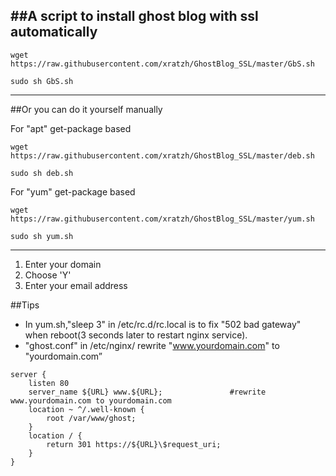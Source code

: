 ##A script to install ghost blog with ssl automatically
------

```
wget https://raw.githubusercontent.com/xratzh/GhostBlog_SSL/master/GbS.sh  

sudo sh GbS.sh

```
------  



##Or you can do it yourself manually

For "apt" get-package based
```
wget https://raw.githubusercontent.com/xratzh/GhostBlog_SSL/master/deb.sh  

sudo sh deb.sh
```  

For "yum" get-package based
```
wget https://raw.githubusercontent.com/xratzh/GhostBlog_SSL/master/yum.sh  

sudo sh yum.sh
```  

------
1. Enter your domain
2. Choose 'Y'
3. Enter your email address  


##Tips  

* In yum.sh,"sleep 3" in /etc/rc.d/rc.local is to fix "502 bad gateway" when reboot(3 seconds later to restart nginx service).  
* "ghost.conf" in /etc/nginx/ rewrite "www.yourdomain.com" to "yourdomain.com”
```
server {
    listen 80
    server_name ${URL} www.${URL};               #rewrite www.yourdomain.com to yourdomain.com
    location ~ ^/.well-known {
        root /var/www/ghost;
    }
    location / {
        return 301 https://${URL}\$request_uri;
    }
}
```
